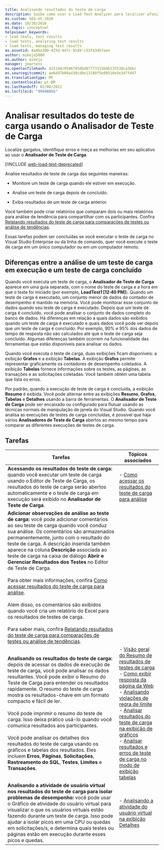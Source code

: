 ```yaml
---
title: Analisando resultados do teste de carga
description: Saiba como usar o Load Test Analyzer para localizar afunilamentos, identificar erros e medir melhorias em seu aplicativo.
ms.custom: SEO-VS-2020
ms.date: 10/20/2016
ms.topic: conceptual
helpviewer_keywords:
- load tests, test results
- load tests, analyzing test results
- load tests, managing test results
ms.assetid: 8a4ba300-425d-447c-91d9-c53f4345feee
author: mikejo5000
ms.author: mikejo
manager: jmartens
ms.openlocfilehash: 4151d4c9546795dbd87773315b4b135538ca3bbc
ms.sourcegitcommit: ae6d47b09a439cd0e13180f5e89510e3e347fd47
ms.translationtype: MT
ms.contentlocale: pt-BR
ms.lasthandoff: 02/08/2021
ms.locfileid: "99948056"
---
```

# <a name="analyze-load-test-results-using-the-load-test-analyzer"></a>Analisar resultados do teste de carga usando o Analisador de Teste de Carga

Localize gargalos, identifique erros e meça as melhorias em seu aplicativo ao usar o **Analisador de Teste de Carga**.

[!INCLUDE [web-load-test-deprecated](includes/web-load-test-deprecated.md)]

Analise resultados de teste de carga das seguintes maneiras:

- Monitore um teste de carga quando ele estiver em execução.

- Analise um teste de carga depois de concluído.

- Exiba resultados de um teste de carga anterior.

Você também pode criar relatórios que comparam dois ou mais relatórios para análise de tendência para compartilhar com os participantes. Confira [Relatando resultados do teste de carga para comparações de testes ou análise de tendências](../test/compare-load-test-results.md).

Essas tarefas podem ser concluídas se você executar o teste de carga no Visual Studio Enterprise ou da linha de comando, quer você execute o teste de carga em um único computador ou em um computador remoto.

## <a name="differences-between-analyzing-a-running-and-a-completed-load-test"></a>Diferenças entre a análise de um teste de carga em execução e um teste de carga concluído

Quando você executa um teste de carga, o **Analisador de Teste de Carga** aparece em uma guia separada, com o nome do teste de carga e a hora em que o teste foi iniciado (por exemplo, **LoadTest1 [12:40 PM]**). Quando um teste de carga é executado, um conjunto menor de dados do contador de desempenho é mantido na memória. Você pode monitorar esse conjunto de dados quando seu teste de carga é executado. Depois que um teste de carga é concluído, você pode analisar o conjunto de dados completo do banco de dados. Há diferenças em relação a quais dados são exibidos quando um teste de carga é executado e quais dados você pode ver depois que um teste de carga é concluído. Por exemplo, 90% e 95% dos dados de tempo de resposta não são calculados até que o teste de carga seja concluído. Algumas diferenças também ocorrem na funcionalidade das ferramentas que estão disponíveis para analisar os dados.

Quando você executa o teste de carga, duas exibições ficam disponíveis: a exibição **Grafos** e a exibição **Tabelas**. A exibição **Grafos** permite representar graficamente os contadores de desempenho coletados. A exibição **Tabelas** fornece informações sobre os testes, as páginas, as transações e as solicitações coletadas. Você também obtém uma tabela que lista os erros.

Por padrão, quando a execução de teste de carga é concluída, a exibição **Resumo** é exibida. Você pode alternar entre as exibições **Resumo**, **Grafos**, **Tabelas** e **Detalhes** usando a barra de ferramentas. O **Analisador de Teste de Carga** pode ser encaixado ou configurado para flutuar usando as técnicas normais de manipulação de janela do Visual Studio. Quando você analisa as execuções de testes de carga concluídas, é possível que haja vários **Analisadores de Teste de Carga** abertos ao mesmo tempo para comparar as diferentes execuções de testes de carga.

## <a name="tasks"></a>Tarefas

|Tarefas|Tópicos associados|
|-|-|
|**Acessando os resultados do teste de carga:** quando você executar um teste de carga usando o Editor de Teste de Carga, os resultados do teste de carga serão abertos automaticamente e o teste de carga em execução será exibido no **Analisador de Teste de Carga**.|-   [Como acessar os resultados do teste de carga para análise](../test/how-to-access-load-test-results-for-analysis.md)|
|**Adicionar observações de análise ao teste de carga:** você pode adicionar comentários ao seu teste de carga quando você conduz sua análise. Os comentários são armazenados permanentemente, junto com o resultado do teste de carga. A descrição inserida também aparece na coluna **Descrição** associada ao teste de carga na caixa de diálogo **Abrir e Gerenciar Resultados dos Testes** no Editor de Teste de Carga.<br /><br /> Para obter mais informações, confira [Como acessar resultados do teste de carga para análise](../test/how-to-access-load-test-results-for-analysis.md).<br /><br /> Além disso, os comentários são exibidos quando você cria um relatório do Excel para os resultados de testes de carga.<br /><br /> Para saber mais, confira [Relatando resultados do teste de carga para comparações de testes ou análise de tendências](../test/compare-load-test-results.md).||
|**Analisando os resultados do teste de carga:** depois de acessar os dados de execução de teste de carga, você pode analisar os dados resultantes. Você pode exibir o Resumo do Teste de Carga para entender os resultados rapidamente. O resumo do teste de carga mostra os resultados-chave em um formato compacto e fácil de ler.<br /><br /> Você pode imprimir o resumo do teste de carga. Isso deixa prático usá-lo quando você comunica resultados aos participantes.<br /><br /> Você pode analisar os detalhes dos resultados do teste de carga usando os gráficos e tabelas dos resultados. Eles incluem **Erros**, **Páginas**, **Solicitações**, **Rastreamento do SQL**, **Testes**, **Limites** e **Transações**.|-   [Visão geral do Resumo de resultados de testes de carga](../test/load-test-results-summary-overview.md)<br />-   [Como exibir resposta da página da Web](../test/how-to-view-web-page-response-time-in-a-load-test.md)<br />-   [Analisando violações de regra de limite](../test/analyze-threshold-rule-violations-in-load-tests.md)<br />-   [Analisar resultados do teste de carga na exibição de gráficos](../test/analyze-load-test-results-in-the-graphs-view.md)<br />-   [Analisar resultados e erros de teste de carga no modo de exibição tabelas](../test/analyze-load-test-results-and-errors-in-the-tables-view.md)|
|**Analisando a atividade de usuário virtual nos resultados do teste de carga para isolar problemas de desempenho:** você pode usar o Gráfico de atividade do usuário virtual para visualizar o que os usuários virtuais estão fazendo durante um teste de carga. Isso pode ajudar a isolar picos em uma CPU ou quedas em solicitações/s, e determina quais testes ou páginas estão em execução durante esses picos e quedas.|-   [Analisando a atividade do usuário virtual na exibição Detalhes](../test/analyze-load-test-virtual-user-activity-in-the-details-view.md)|
